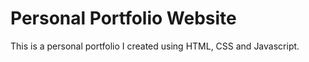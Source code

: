 # Personal Portfolio Website
This is a personal portfolio I created using HTML, CSS and Javascript. 
